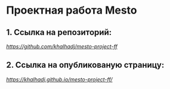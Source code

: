 # Проектная работа Mesto

## 1. Ссылка на репозиторий:

_https://github.com/khalhadj/mesto-project-ff_

## 2. Ссылка на опубликованую страницу:

_https://khalhadj.github.io/mesto-project-ff/_
